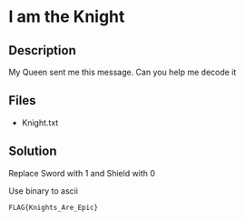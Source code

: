 # I am the Knight

## Description

My Queen sent me this message. Can you help me decode it

## Files

- Knight.txt

## Solution

Replace Sword with 1 and Shield with 0

Use binary to ascii

`FLAG{Knights_Are_Epic}`
